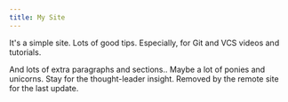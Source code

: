 ```yaml
---
title: My Site
---
```


It's a simple site.
Lots of good tips.
Especially, for Git and VCS videos and tutorials.

And lots of extra paragraphs and sections..
Maybe a lot of ponies and unicorns.
Stay for the thought-leader insight.
Removed by the remote site for the last update.
